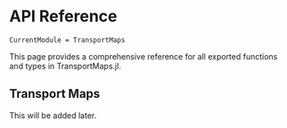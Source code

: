 # API Reference

```@meta
CurrentModule = TransportMaps
```

This page provides a comprehensive reference for all exported functions and types in TransportMaps.jl.

## Transport Maps

This will be added later.
